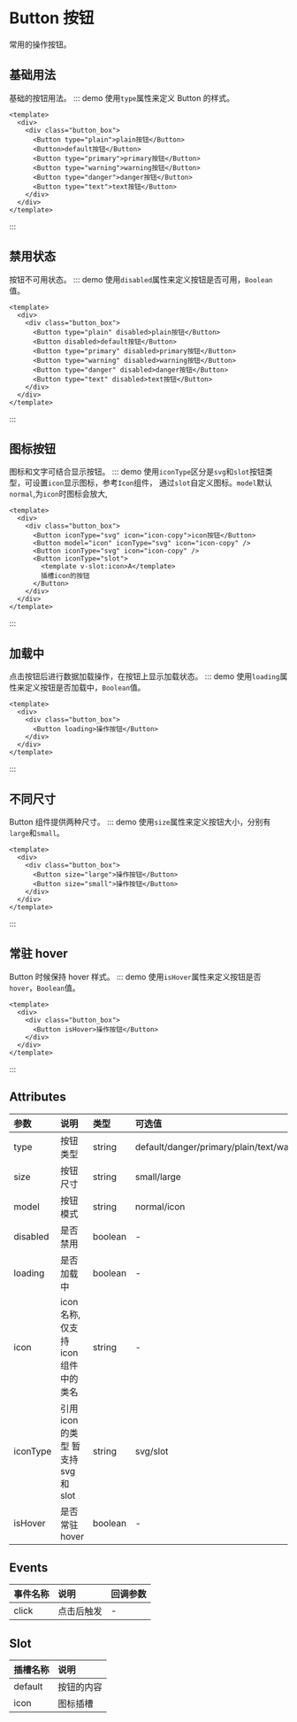 # Button 按钮

常用的操作按钮。

## 基础用法

基础的按钮用法。
::: demo 使用`type`属性来定义 Button 的样式。

```vue
<template>
  <div>
    <div class="button_box">
      <Button type="plain">plain按钮</Button>
      <Button>default按钮</Button>
      <Button type="primary">primary按钮</Button>
      <Button type="warning">warning按钮</Button>
      <Button type="danger">danger按钮</Button>
      <Button type="text">text按钮</Button>
    </div>
  </div>
</template>
```

:::

## 禁用状态

按钮不可用状态。
::: demo 使用`disabled`属性来定义按钮是否可用，`Boolean`值。

```vue
<template>
  <div>
    <div class="button_box">
      <Button type="plain" disabled>plain按钮</Button>
      <Button disabled>default按钮</Button>
      <Button type="primary" disabled>primary按钮</Button>
      <Button type="warning" disabled>warning按钮</Button>
      <Button type="danger" disabled>danger按钮</Button>
      <Button type="text" disabled>text按钮</Button>
    </div>
  </div>
</template>
```

:::

## 图标按钮

图标和文字可结合显示按钮。
::: demo 使用`iconType`区分是`svg`和`slot`按钮类型，可设置`icon`显示图标，参考`Icon`组件， 通过`slot`自定义图标。`model`默认`normal`,为`icon`时图标会放大,

```vue
<template>
  <div>
    <div class="button_box">
      <Button iconType="svg" icon="icon-copy">icon按钮</Button>
      <Button model="icon" iconType="svg" icon="icon-copy" />
      <Button iconType="svg" icon="icon-copy" />
      <Button iconType="slot">
        <template v-slot:icon>A</template>
        插槽icon的按钮
      </Button>
    </div>
  </div>
</template>
```

:::

## 加载中

点击按钮后进行数据加载操作，在按钮上显示加载状态。
::: demo 使用`loading`属性来定义按钮是否加载中，`Boolean`值。

```vue
<template>
  <div>
    <div class="button_box">
      <Button loading>操作按钮</Button>
    </div>
  </div>
</template>
```

:::

## 不同尺寸

Button 组件提供两种尺寸。
::: demo 使用`size`属性来定义按钮大小，分别有`large`和`small`。

```vue
<template>
  <div>
    <div class="button_box">
      <Button size="large">操作按钮</Button>
      <Button size="small">操作按钮</Button>
    </div>
  </div>
</template>
```

:::

## 常驻 hover

Button 时候保持 hover 样式。
::: demo 使用`isHover`属性来定义按钮是否`hover`，`Boolean`值。

```vue
<template>
  <div>
    <div class="button_box">
      <Button isHover>操作按钮</Button>
    </div>
  </div>
</template>
```

:::

## Attributes

| 参数     | 说明                                | 类型    | 可选值                                    | 默认值  |
| :------- | :---------------------------------- | :------ | :---------------------------------------- | :------ |
| type     | 按钮类型                            | string  | default/danger/primary/plain/text/warning | default |
| size     | 按钮尺寸                            | string  | small/large                               | large   |
| model    | 按钮模式                            | string  | normal/icon                               | normal  |
| disabled | 是否禁用                            | boolean | -                                         | false   |
| loading  | 是否加载中                          | boolean | -                                         | false   |
| icon     | icon 名称,仅支持 icon 组件中的类名  | string  | -                                         | -       |
| iconType | 引用 icon 的类型 暂支持 svg 和 slot | string  | svg/slot                                  | svg     |
| isHover  | 是否常驻 hover                      | boolean | -                                         | false   |

## Events

| 事件名称 | 说明       | 回调参数 |
| :------- | :--------- | :------- |
| click    | 点击后触发 | -        |

## Slot

| 插槽名称 | 说明       |
| :------- | :--------- |
| default  | 按钮的内容 |
| icon     | 图标插槽   |
